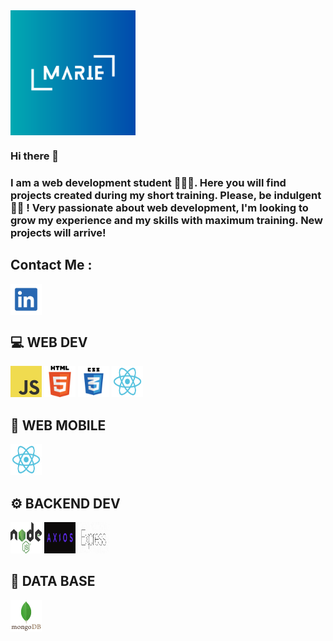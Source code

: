 <img src="https://github.com/MarieMelodyF/MarieMelodyF/blob/main/Logo.png?raw=true" width="200" height="200" align="center">



### Hi there 👋

<h3>I am a web development student 🙎🏻‍♀.
Here you will find projects created during my short training. 
Please, be indulgent 🤟🏼 !
Very passionate about web development, 
I'm looking to grow my experience and my skills with maximum training.
New projects will arrive!</h3>

## Contact Me :
<a href="https://www.linkedin.com/in/marie-melody-fontana-250205a7/" target="blank"><img align="center" src="https://github.com/MarieMelodyF/MarieMelodyF/blob/main/images/linkedin.jpg" alt="linkedin" height="50" width="50" image="cover" /></a>

## 💻 **WEB DEV**
<p align="left" image="cover"><img src="https://github.com/MarieMelodyF/MarieMelodyF/blob/main/images/JavaScript.png" width="50" height="50">
<img src="https://github.com/MarieMelodyF/MarieMelodyF/blob/main/images/HTML5.png" width="50" height="50">
<img src="https://github.com/MarieMelodyF/MarieMelodyF/blob/main/images/css3.png" width="50" height="50">
<img src="https://github.com/MarieMelodyF/MarieMelodyF/blob/main/images/react.png" width="50" height="50"></p>

## 📱 **WEB MOBILE**
<p align="left" image="cover" > <img src="https://github.com/MarieMelodyF/MarieMelodyF/blob/main/images/react.png" width="50" height="50"></p>

## ⚙️ **BACKEND DEV**
<p align="left" image="cover" > 
<img src="https://github.com/MarieMelodyF/MarieMelodyF/blob/main/images/Node.js.png" width="50" height="50">
<img src="https://github.com/MarieMelodyF/MarieMelodyF/blob/main/images/axios.png" width="50" height="50">
<img src="https://github.com/MarieMelodyF/MarieMelodyF/blob/main/images/express.png" width="50" height="50">
</p>


## 📂 **DATA BASE**
<p align="left" image="cover" > <img src="https://github.com/MarieMelodyF/MarieMelodyF/blob/main/images/mongo.png" width="50" height="50"></p>






<!--
**MarieMelodyF/MarieMelodyF** is a ✨ _special_ ✨ repository because its `README.md` (this file) appears on your GitHub profile.

Here are some ideas to get you started:

- 🔭 I’m currently working on ...
- 🌱 I’m currently learning ...
- 👯 I’m looking to collaborate on ...
- 🤔 I’m looking for help with ...
- 💬 Ask me about ...
- 📫 How to reach me: ...
- 😄 Pronouns: ...
- ⚡ Fun fact: ...
-->



